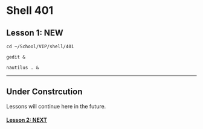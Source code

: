 # Shell 401
## Lesson 1: NEW

`cd ~/School/VIP/shell/401`

`gedit &`

`nautilus . &`

___

## Under Constrcution
Lessons will continue here in the future.

#### [Lesson 2: NEXT](https://github.com/inkVerb/vip/blob/master/401-shell/Lesson-02.md)
